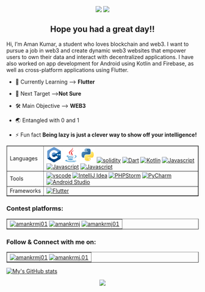 <p align="center">
  <img src="https://capsule-render.vercel.app/api?type=waving&color=gradient&text=Hello!&height=100&section=header&animation=fadeIn"/>
  <img src="https://capsule-render.vercel.app/api?type=transparent&text=Welcome%20to%20my%20profile!👋&animation=fadeIn&fontColor=ffffff&fontSize=30&height=50"/>
</p>
<p>
<h2 align="center">Hope you had a great day!!</h2>
<!--p align="left"> <a href="https://twitter.com/amankrmj01" target="blank"><img src="https://img.shields.io/twitter/follow/amankrmj01?logo=twitter&style=for-the-badge" alt="amankrmj01" /></a> </p-->
<p align = "left">
Hi, I’m Aman Kumar, a student who loves blockchain and web3. I want to pursue a job in web3 and create dynamic web3 websites that empower users to own their data and interact with decentralized applications. I have also worked on app development for Android using Kotlin and Firebase, as well as cross-platform applications using Flutter.
</p>



- 🌱 Currently Learning --> **Flutter**

- 🎯 Next Target -->**Not Sure**

- 🛠 Main Objective --> **WEB3**

- 🌏 Entangled with 0 and 1

- ⚡ Fun fact **Being lazy is just a clever way to show off your intelligence!**

<table border = "1" >
  <tr>
    <td>
      Languages
    </td>
    <td>
<a href="https://www.w3schools.com/cpp/" target="_blank" rel="noreferrer"> <img src="https://raw.githubusercontent.com/devicons/devicon/master/icons/cplusplus/cplusplus-original.svg" alt="cplusplus" width="40" height="40"/></a>
      <a href="https://www.java.com" target="_blank" rel="noreferrer"><img src="https://raw.githubusercontent.com/devicons/devicon/master/icons/java/java-original.svg" alt="java" width="40" height="40"/></a> 
      <a href="https://www.python.org" target="_blank" rel="noreferrer"><img src="https://raw.githubusercontent.com/devicons/devicon/master/icons/python/python-original.svg" alt="python" width="40" height="40"/></a>
      <a href="https://soliditylang.org/" target="_blank" rel="noreferrer" ><img src="https://beeimg.com/images/h32584611314.png" alt="solidity" width="40" height="40"/></a>
      <a href="https://dart.dev/" target="_blank" rel="noreferrer" ><img src="https://beeimg.com/images/s36901406181.png" alt="Dart" width="40" height="40"/></a>
      <a href="https://kotlinlang.org/" target="_blank" rel="noreferrer" ><img src="https://beeimg.com/images/w67297240351.png" alt="Kotlin" width="40" height="40"/></a>
      <a href="https://developer.mozilla.org/en-US/docs/Web/javascript" target="_blank" rel="noreferrer" ><img src="https://beeimg.com/images/u32440934764.png" alt="Javascript" width="40" height="40"/></a>
      <a href="https://developer.mozilla.org/en-US/docs/Web/HTML" target="_blank" rel="noreferrer" ><img src="https://beeimg.com/images/n84460612452.png" alt="Javascript" width="40" height="40"/></a>
      <a href="https://developer.mozilla.org/en-US/docs/Web/CSS" target="_blank" rel="noreferrer" ><img src="https://beeimg.com/images/l27462655183.png" alt="Javascript" width="40" height="40"/></a>
    </td>
  </tr>
  <tr>
    <td>
      Tools
    </td>
    <td>
      <a href="https://code.visualstudio.com/" target="_blank" rel="noreferrer"> <img src="https://beeimg.com/images/c51415070942.png" alt="vscode" width="40" height="40"/></a>
      <a href="https://www.jetbrains.com/idea/" target="_blank" rel="noreferrer"> <img src="https://beeimg.com/images/w10273607814.png" alt="IntelliJ Idea" width="40" height="40"/></a>
      <a href="https://www.jetbrains.com/phpstorm/" target="_blank" rel="noreferrer"> <img src="https://beeimg.com/images/z74997272861.png" alt="PHPStorm" width="40" height="40"/></a>
      <a href="https://www.jetbrains.com/pycharm/" target="_blank" rel="noreferrer"> <img src="https://beeimg.com/images/i89778514173.png" alt="PyCharm" width="40" height="40"/></a>
      <a href="https://developer.android.com/studio" target="_blank" rel="noreferrer"> <img src="https://beeimg.com/images/f88267696292.png" alt="Android Studio" width="40" height="40"/></a>   
    </td>
  </tr>
  <tr>
    <td>
      Frameworks
    </td>
    <td>
      <a href="https://flutter.dev/" target="_blank" rel="noreferrer" >
      <img src="https://beeimg.com/images/e99612314151.png" alt="Flutter" width="40" height="40"/>
      </a>
    </td>
  </tr>
</table>


<h3 align="left">Contest platforms:</h3>
<p align="left">
  <table border=1 >
    <tr>
      <td>
        <a href="https://www.codechef.com/users/amankrmj01" target="blank"><img align="center" src="https://beeimg.com/images/r31954412143.png" alt="amankrmj01" height="40" width="40" /></a>
<a href="https://www.hackerrank.com/amankrmj" target="blank"><img align="center" src="https://raw.githubusercontent.com/rahuldkjain/github-profile-readme-generator/master/src/images/icons/Social/hackerrank.svg" alt="amankrmj" height="40" width="40" /></a>
<a href="https://leetcode.com/amankrmj01/" target="_blank"><img align="center" src="https://beeimg.com/images/k25612475671.png" alt="amankrmj01" height="40" width="40" /></a>
      </td>
    </tr>
</table>
</p>
<h3 align="left">Follow & Connect with me on:</h3>
<p align="left">
  <table border = 1>
    <tr>
      <td>
        <a href="https://linkedin.com/in/amankrmj01" target="blank"><img align="center" src="https://raw.githubusercontent.com/rahuldkjain/github-profile-readme-generator/master/src/images/icons/Social/linked-in-alt.svg" alt="amankrmj01" height="30" width="40" /></a>
  <a href="https://instagram.com/amankrmj.01" target="blank"><img align="center" src="https://raw.githubusercontent.com/rahuldkjain/github-profile-readme-generator/master/src/images/icons/Social/instagram.svg" alt="amankrmj.01" height="30" width="40" /></a>
      </td>
    </tr>
  </table>
  </p>
  
</p>
    
[![My's GitHub stats](https://github-readme-stats.vercel.app/api?username=amankrmj01&theme=tokyonight)](https://github.com/amankrmj01/github-readme-stats)


<p align="center">
  <img src="https://capsule-render.vercel.app/api?type=waving&color=gradient&height=100&section=footer"/>
</p>
